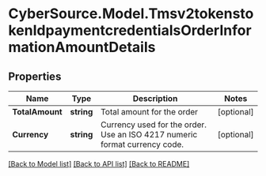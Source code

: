 # CyberSource.Model.Tmsv2tokenstokenIdpaymentcredentialsOrderInformationAmountDetails
## Properties

Name | Type | Description | Notes
------------ | ------------- | ------------- | -------------
**TotalAmount** | **string** | Total amount for the order | [optional] 
**Currency** | **string** | Currency used for the order. Use an ISO 4217 numeric format currency code.  | [optional] 

[[Back to Model list]](../README.md#documentation-for-models) [[Back to API list]](../README.md#documentation-for-api-endpoints) [[Back to README]](../README.md)

